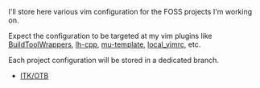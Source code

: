 I'll store here various vim configuration for the FOSS projects I'm working on.

Expect the configuration to be targeted at my vim plugins like
[BuildToolWrappers](http://github.com/LucHermitte/vim-build-tools-wrapper/),
[lh-cpp](http://github.com/LucHermitte/lh-cpp/),
[mu-template](http://github.com/LucHermitte/mu-template/),
[local_vimrc](http://github.com/LucHermitte/local_vimrc/), etc.

Each project configuration will be stored in a dedicated branch.

 * [ITK/OTB](tree/OTB-ITK)
